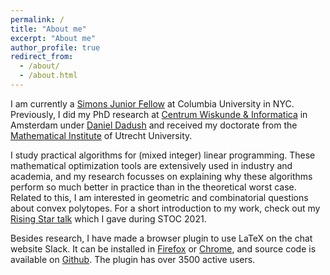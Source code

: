```yaml
---
permalink: /
title: "About me"
excerpt: "About me"
author_profile: true
redirect_from:
  - /about/
  - /about.html
---
```


I am currently a [Simons Junior Fellow](https://www.simonsfoundation.org/simons-society-of-fellows/people/?appointed=2022&type=junior) at Columbia University in NYC.
Previously, I did my PhD research at [Centrum Wiskunde & Informatica](https://www.cwi.nl) in Amsterdam under [Daniel Dadush](https://homepages.cwi.nl/~dadush/) and received my doctorate from the [Mathematical Institute](https://www.uu.nl/en/organisation/mathematical-institute) of Utrecht University.

I study practical algorithms for (mixed integer) linear programming.
These mathematical optimization tools are extensively used in industry and academia,
and my research focusses on explaining why these algorithms
perform so much better in practice than in the theoretical worst case.
Related to this, I am interested in geometric and combinatorial questions
about convex polytopes.
For a short introduction to my work, check out my
[Rising Star talk](https://www.youtube.com/watch?v=S-poynfWfTA)
which I gave during STOC 2021.

Besides research, I have made a browser plugin to use LaTeX on the chat website Slack.
It can be installed in [Firefox](https://addons.mozilla.org/nl/firefox/addon/latex-in-slack/)
or [Chrome](https://chrome.google.com/webstore/detail/latex-in-slack/pfcfelfnpbnboelkjedecjipaibpnfja),
and source code is available on [Github](https://github.com/sophiehuiberts/katex-with-slack).
The plugin has over 3500 active users.
